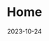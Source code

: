 ---
title: 'Home'
date: 2023-10-24
type: landing

design:
  # Default section spacing
  spacing: "4rem"

sections:
  - block: hero
    content:
      title: Damla & Endre
      text: 👋 Düğünümüze hoş geldiniz! 👋
      primary_action:
        text: 
        url: 
        icon:
      announcement:
        text:
        link:
          text:
          url:
    design:
      spacing:
        padding: [0, 0, 0, 0]
        margin: [0, 0, 0, 0]
      # For full-screen, add `min-h-screen` below
      css_class: "dark"
      background:
        image:
          # Add your image background to `assets/media/`.
          filename: lupines.jpg
          filters:
            brightness: 0.2
  - block: markdown
    id: menu
    content:
      title: Menu
      text: |-
        
        **Geleneksel Mere Tabağı**
        
        - Taze dereotu eşliğinde kayısılı fava
        - Zeytinyağlı vişneli yaprak sarma
        - Girit ezmesi
        - Közlenmiş biber ile harmanlanmış patlıcan salatası
        - Havuç ezmesi
        - Mini kaşıklarda Haydari
        - Acılı Ezme
        
        **Ara Sıcak**
        
        - Rulo Sebzeli çin böreği
        
        **Ana Menü**
        
        - Hünkar Beğendi
        - Marine edilmiş dana eti ve Patlıcan beğendi 
        - Tereyağlı Pirinç Pilavı
        - *Vejetaryen: Etsiz Karnıyarık*

        **Tatlı**
        
        - Pasta

  - block: cta-image-paragraph
    id: schedule
    content:
      items:
        - title: Program
          feature_icon: check
          features:
            - "Düğünümüz 10 Ağustos 2024 tarihinde saat 19:30'da gerçekleşecektir. "
            - "Gecikmemek için lütfen trafiğin yoğun olabileceğini göz önüne alarak ulaşımınızı planlayın. Cumartesi günü akşam saatlerinde sahil trafiğinde uzun süre beklemeniz gerekebilir. Sorularınız için bizimle iletişime geçebilirsiniz. Bize Whatsapp gruplarından ulaşabilirsiniz."
            - "Düğünümüz açık havada gerçekleşecektir. Akşam esintisine ve sivrisineklere karşı (özellikle alerjiniz varsa) önlem almanızı tavsiye ederiz."
          image: TR_invite.jpeg
          design:
              css_class: "bg-gray-100 dark:bg-gray-900"
  - block: cta-image-paragraph
    id: venue
    content:
      items:
        - title: Mekan
          text: ⭐ A11 Hotel Bosphorus ⭐
          feature_icon: check
          features:
            - "Adres: Mimar Sinan, Paşa Limanı Cd. No:4, 34550 Üsküdar/İstanbul"
            - "Web sitesi: https://a11hotel.com/"
            - "Otelde maalesef vale hizmeti bulunmamaktadır. Anlaşmalı taşeron bir vale durumu söz konusudur. Fakat araçların güvenliği için kesinlikle bir garanti verilememektedir. Dolayısıyla toplu taşıma ya da taksi ile otele gelmenizi şiddetle tavsiye ederiz. Anlaşmalı taşeron vale aynı zamanda nakit ücrete tabidir ve en son aldığımız duyuma göre bu ücret 300 TRY civarında."
          # Upload image to `assets/media/` and reference the filename here
          image: A11_wedding.jpeg
          button:
            text: Google maps link📍
            url: https://maps.app.goo.gl/GtT4GBTT9orkwY8c8
          design:
            css_class: "bg-gray-100 dark:bg-gray-900"
  - block: markdown
    id: photos
    content:
      title: Fotoğraflar
      text: |-
        - ☆ Fotoğraflarınızı bizimle paylaşabilirseniz çok memnun oluruz! ☆
        - ☆ Etkinlikten sonra bir seçkiyi tüm misafirlerle paylaşacağız. ☆
        - <br>
        - <a href="https://www.dropbox.com/request/Mrt6o971jFehHJscqq92" target="_blank" style="display: block; margin: 0 auto; padding: 10px 20px; font-size: 16px; color: #fff; background-color: #007bff; border: none; border-radius: 5px; text-decoration: none; width: fit-content;">Lütfen buraya yükleyin</a>
  - block: markdown
    id: contact
    content:
      title: İletişim
      text: |-
        Bizimle aşağıdaki yollardan iletişime geçebilirsiniz:
        - 📧 [damlaendre@gmail.com](email:damlaendre@gmail.com)
        - 📞 Damla: +49 172 665 85 68
        - 📞 Hilal: +90 532 424 38 96
        - Bize Whatsapp gruplarından ulaşabilirsiniz.

---